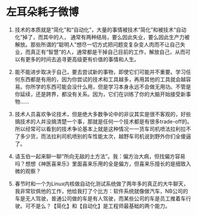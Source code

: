 # 左耳朵耗子微博
1. 技术的本质就是“简化”和“自动化”，大量的事情被技术“简化”和被技术“自动化”掉了，而其中的人， 通常有两种结局，要么因此失业，要么因此生产力被解放。那些所谓的“聪明人”想尽一切方式把问题变复杂变人肉而不让自己失业，而真正有“智慧”的人，通常都是干掉自己目前的工作，解放自己，从而可以有更多的时间去追寻更高级更有价值的事情和人生。

2. 能不能进步取决于自己，要去尝试新的事物，即使它们可能并不重要。学习任何东西都是有用的，因为你尝试的技术和工具越多，再用其他的工具就会越容易。你所学的东西可能会没什么用，但是学习本身永远不会做无用功。不管是你延续，还是跨界，都没有关系。因为，它们在训练了你的大脑开始接受新事物…… 
3. 技术人员喜欢争论技术，但是绝大多数争论中的非议其实是很不客观的，好些搞技术的人并没搞清楚一个事，那就是任何一个技术都是有很多trade-off的。所以经常可以看到的技术争论基本上就是这种情况一一货车司机喷法拉利拉不了多少货，而法拉利司机喷别的车性能太次，越野车司机说到野外你们全傻逼了。 ​​​​
4. 请玉伯一起来聊一聊“所向无敌的土方法”。我：偏方治大病，但找偏方容易吗？想想《神医喜来乐》里面喜来乐用的全是偏方，但喜来乐擅长的是细致入微的观察？
5. 春节时和一个为Linux内核做自动化测试系统做了两年多的真正的大牛聊天，我非常钦佩他的工作，他给我打了个比方：软件系统就像做汽车，NB公司的车是无人驾驶，普通公司做的车是有人驾驶，而某些公司的车是员工推着车行驶。可不是么？【简化】和【自动化】是工程师最基础的两个能力。 ​​​​